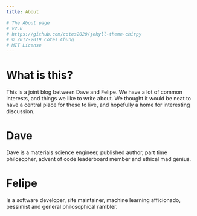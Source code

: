 ```yaml
---
title: About

# The About page
# v2.0
# https://github.com/cotes2020/jekyll-theme-chirpy
# © 2017-2019 Cotes Chung
# MIT License
---
```

# What is this?

This is a joint blog between Dave and Felipe. We have a lot of common interests, and things we like to write about. We thought it would be neat to have a central place for these to live, and hopefully a home for interesting discussion.

# Dave

Dave is a materials science engineer, published author, part time philosopher, advent of code leaderboard member and ethical mad genius. 

# Felipe

Is a software developer, site maintainer, machine learning afficionado, pessimist and general philosophical rambler. 
